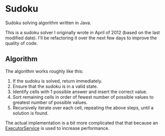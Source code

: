 # Sudoku
Sudoku solving algorithm written in Java.

This is a sudoku solver I originally wrote in April of 2012 (based on the last modified date). I'll be refactoring it over the next few days to improve the quality of code.

## Algorithm
The algorithm works roughly like this:

1. If the sudoku is solved, return immediately.
1. Ensure that the sudoku is in a valid state.
2. Identify cells with 1 possible answer and insert the correct value.
3. Sort remaining cells in order of fewest number of possible values to greatest number of possible values.
4. Recursively iterate over each cell, repeating the above steps, until a solution is found.

The actual implementation is a bit more complicated that that because an [ExecutorService](https://docs.oracle.com/javase/8/docs/api/java/util/concurrent/ExecutorService.html) is used to increase performance.